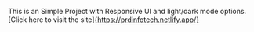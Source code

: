This is an Simple Project with Responsive UI and light/dark mode options.
[Click here to visit the site]{https://prdinfotech.netlify.app/}
